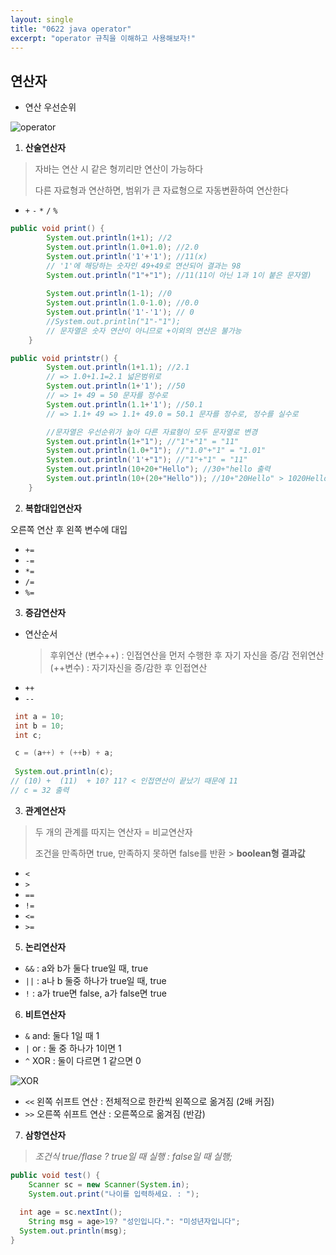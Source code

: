 ```yaml
---
layout: single
title: "0622 java operator"
excerpt: "operator 규칙을 이해하고 사용해보자!"
---
```




## 연산자

- 연산 우선순위

![operator](https://user-images.githubusercontent.com/107900148/175861748-8f91d4c2-4806-4ddd-b7f5-eab5ed14f405.jpg)

1. **산술연산자**
> 자바는 연산 시 같은 형끼리만 연산이 가능하다
> 
> 다른 자료형과 연산하면, 범위가 큰 자료형으로 자동변환하여 연산한다
 
- `+`  `-`  `*`  `/`  `%`


```java
public void print() {
		System.out.println(1+1); //2
		System.out.println(1.0+1.0); //2.0
		System.out.println('1'+'1'); //11(x)
		// '1'에 해당하는 숫자인 49+49로 연산되어 결과는 98
		System.out.println("1"+"1"); //11(11이 아닌 1과 1이 붙은 문자열)
		
		System.out.println(1-1); //0
		System.out.println(1.0-1.0); //0.0
		System.out.println('1'-'1'); // 0
		//System.out.println("1"-"1");
		// 문자열은 숫자 연산이 아니므로 +이외의 연산은 불가능	
	}
```



```java
public void printstr() {
		System.out.println(1+1.1); //2.1
		// => 1.0+1.1=2.1 넓은범위로
		System.out.println(1+'1'); //50
		// => 1+ 49 = 50 문자를 정수로
		System.out.println(1.1+'1'); //50.1
		// => 1.1+ 49 => 1.1+ 49.0 = 50.1 문자를 정수로, 정수를 실수로

 		//문자열은 우선순위가 높아 다른 자료형이 모두 문자열로 변경 
		System.out.println(1+"1"); //"1"+"1" = "11"
		System.out.println(1.0+"1"); //"1.0"+"1" = "1.01"
		System.out.println('1'+"1"); //"1"+"1" = "11"
		System.out.println(10+20+"Hello"); //30+"hello 출력
		System.out.println(10+(20+"Hello")); //10+"20Hello" > 1020Hello 출력
	}
```

 
 
 
 
 
2. **복합대입연산자**

오른쪽 연산 후 왼쪽 변수에 대입

- `+=`
- `-=`
- `*=`
- `/=`
- `%=`


 
 
 
 
 
3. **증감연산자**

- 연산순서
  > 후위연산 (변수++) : 인접연산을 먼저 수행한 후 자기 자신을 증/감
  > 전위연산 (++변수) : 자기자신을 증/감한 후 인접연산
- `++`
- `--`



```java
 int a = 10;
 int b = 10;
 int c;

 c = (a++) + (++b) + a;
 
 System.out.println(c);
// (10) +  (11)  + 10? 11? < 인접연산이 끝났기 때문에 11
// c = 32 출력
```

 
 
 
 
  
3. **관계연산자**

> 두 개의 관계를 따지는 연산자 = 비교연산자
> 
> 조건을 만족하면 true, 만족하지 못하면 false를 반환 > **boolean형 결과값**

- `<`
- `>`
- `==`
- `!=`
- `<=`
- `>=`

 
 
 
 
 
5. **논리연산자**

- `&&` : a와 b가 둘다 true일 때, true
- `||` : a나 b 둘중 하나가 true일 때, true
- `!` : a가 true면 false, a가 false면 true
 
 
 


6. **비트연산자**

- `&` and: 둘다 1일 때 1
- `|` or : 둘 중 하나가 1이면 1
- `^` XOR : 둘이 다르면 1 같으면 0

![XOR](https://user-images.githubusercontent.com/107900148/175861260-7cae2752-e48b-47de-b7fe-01f402144c64.PNG)

- `<<` 왼쪽 쉬프트 연산 : 전체적으로 한칸씩 왼쪽으로 옮겨짐 (2배 커짐)
- `>>` 오른쪽 쉬프트 연산 : 오른쪽으로 옮겨짐 (반감)

 
 
 
 
 
7. **삼항연산자**

> *조건식 true/flase ? true일 때 실행 : false일 때 실행;*

```java
public void test() {
	Scanner sc = new Scanner(System.in);
	System.out.print("나이를 입력하세요. : ");
	
  int age = sc.nextInt();
	String msg = age>19? "성인입니다.": "미성년자입니다";
  System.out.println(msg);
}
```





